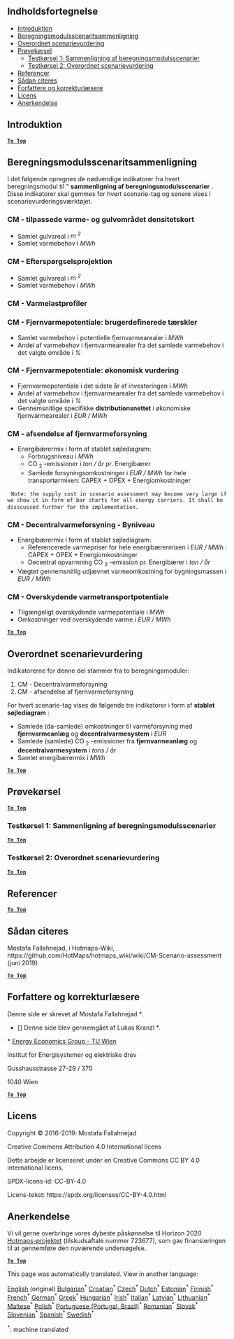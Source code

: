 <h2> Indholdsfortegnelse </h2><ul><li> <a href="#introduction">Introduktion</a> </li><li> <a href="#Calculation-module-scenario-comparison">Beregningsmodulsscenaritsammenligning</a> </li><li> <a href="#Overall-scenario-assessment">Overordnet scenarievurdering</a> </li><li> <a href="#sample-run">Prøvekørsel</a> <ul><li> <a href="#test-run-1-calculation-module-scenario-comparison">Testkørsel 1: Sammenligning af beregningsmodulsscenarier</a> </li><li> <a href="#test-run-2-overall-scenario-assessment">Testkørsel 2: Overordnet scenarievurdering</a> </li></ul></li><li> <a href="#references">Referencer</a> </li><li> <a href="#how-to-cite">Sådan citeres</a> </li><li> <a href="#authors-and-reviewers">Forfattere og korrekturlæsere</a> </li><li> <a href="#license">Licens</a> </li><li> <a href="#acknowledgement">Anerkendelse</a> </li></ul><h2> Introduktion </h2><p><ins> <code><strong><a href="#table-of-contents">To Top</a></strong></code> </ins> </p><h2> Beregningsmodulsscenaritsammenligning </h2><p> I det følgende opregnes de nødvendige indikatorer fra hvert beregningsmodul til &quot; <strong>sammenligning af beregningsmodulsscenarier</strong> . Disse indikatorer skal gemmes for hvert scenarie-tag og senere vises i scenarievurderingsværktøjet. </p><h3> CM - tilpassede varme- og gulvområdet densitetskort </h3><ul><li> Samlet gulvareal i <em><em>m <sup>2</sup></em></em> </li><li> Samlet varmebehov i <em><em>MWh</em></em> </li></ul><h3> CM - Efterspørgselsprojektion </h3><ul><li> Samlet gulvareal i <em><em>m <sup>2</sup></em></em> </li><li> Samlet varmebehov i <em><em>MWh</em></em> </li></ul><h3> CM - Varmelastprofiler </h3><h3> CM - Fjernvarmepotentiale: brugerdefinerede tærskler </h3><ul><li> Samlet varmebehov i potentielle fjernvarmearealer i <em><em>MWh</em></em> </li><li> Andel af varmebehov i fjernvarmearealer fra det samlede varmebehov i det valgte område i <em><em>%</em></em> </li></ul><h3> CM - Fjernvarmepotentiale: økonomisk vurdering </h3><ul><li> Fjernvarmepotentiale i det sidste år af investeringen i <em><em>MWh</em></em> </li><li> Andel af varmebehov i fjernvarmearealer fra det samlede varmebehov i det valgte område i <em><em>%</em></em> </li><li> Gennemsnitlige specifikke <strong>distributionsnettet</strong> i økonomiske fjernvarmearealer i <em><em>EUR / MWh</em></em> </li></ul><h3> CM - afsendelse af fjernvarmeforsyning </h3><ul><li> Energibærermix i form af stablet søjlediagram: <ul><li> Forbrugsniveau i <em><em>MWh</em></em> </li><li> CO <sub>2</sub> -emissioner i <em><em>ton / år</em></em> pr. Energibærer </li><li> Samlede forsyningsomkostninger i <em><em>EUR / MWh</em></em> for hele transportørmixen: CAPEX + OPEX + Energiomkostninger </li></ul></li></ul><pre> <code>Note: the supply cost in scenario assessment may become very large if we show it in form of bar charts for all energy carriers. It shall be disscussed further for the implementation.</code> </pre><h3> CM - Decentralvarmeforsyning - Byniveau </h3><ul><li> Energibærermix i form af stablet søjlediagram: <ul><li> Referencerede varmepriser for hele energibærermixen i <em><em>EUR / MWh</em></em> : CAPEX + OPEX + Energiomkostninger </li><li> Decentral opvarmning CO <sub>2</sub> -emission pr. Energibærer i <em><em>ton / år</em></em> </li></ul></li><li> Vægtet gennemsnitlig udjævnet varmeomkostning for bygningsmassen i <em><em>EUR / MWh</em></em> </li></ul><h3> CM - Overskydende varmetransportpotentiale </h3><ul><li> Tilgængeligt overskydende varmepotentiale i <em><em>MWh</em></em> </li><li> Omkostninger ved overskydende varme i <em><em>EUR / MWh</em></em> </li></ul><p><ins> <code><strong><a href="#table-of-contents">To Top</a></strong></code> </ins> </p><h2> Overordnet scenarievurdering </h2><p> Indikatorerne for denne del stammer fra to beregningsmoduler: </p><ol><li> CM - Decentralvarmeforsyning </li><li> CM - afsendelse af fjernvarmeforsyning </li></ol><p> For hvert scenarie-tag vises de følgende tre indikatorer i form af <strong>stablet søjlediagram</strong> : </p><ul><li> Samlede (da-samlede) omkostninger til varmeforsyning med <strong>fjernvarmeanlæg</strong> og <strong>decentralvarmesystem</strong> i <em><em>EUR</em></em> </li><li> Samlede (samlede) CO <sub>2</sub> -emissioner fra <strong>fjernvarmeanlæg</strong> og <strong>decentralvarmesystem</strong> i <em><em>tons / år</em></em> </li><li> Samlet energibærermix i <em><em>MWh</em></em> </li></ul><p><ins> <code><strong><a href="#table-of-contents">To Top</a></strong></code> </ins> </p><h2> Prøvekørsel </h2><p><ins> <code><strong><a href="#table-of-contents">To Top</a></strong></code> </ins> </p><h3> Testkørsel 1: Sammenligning af beregningsmodulsscenarier </h3><p><ins> <code><strong><a href="#table-of-contents">To Top</a></strong></code> </ins> </p><h3> Testkørsel 2: Overordnet scenarievurdering </h3><p><ins> <code><strong><a href="#table-of-contents">To Top</a></strong></code> </ins> </p><h2> Referencer </h2><p><ins> <code><strong><a href="#table-of-contents">To Top</a></strong></code> </ins> </p><h2> Sådan citeres </h2><p> Mostafa Fallahnejad, i Hotmaps-Wiki, https://github.com/HotMaps/hotmaps_wiki/wiki/CM-Scenario-assessment (juni 2019) </p><p><ins> <code><strong><a href="#table-of-contents">To Top</a></strong></code> </ins> </p><h2> Forfattere og korrekturlæsere </h2><p> Denne side er skrevet af Mostafa Fallahnejad *. </p><ul><li> [] Denne side blev gennemgået af Lukas Kranzl *. </li></ul><p> * <a href="https://eeg.tuwien.ac.at/">Energy Economics Group - TU Wien</a> </p><p> Institut for Energisystemer og elektriske drev </p><p> Gusshausstrasse 27-29 / 370 </p><p> 1040 Wien </p><p><ins> <code><strong><a href="#table-of-contents">To Top</a></strong></code> </ins> </p><h2> Licens </h2><p> Copyright © 2016-2019: Mostafa Fallahnejad </p><p> Creative Commons Attribution 4.0 International licens </p><p> Dette arbejde er licenseret under en Creative Commons CC BY 4.0 international licens. </p><p> SPDX-licens-id: CC-BY-4.0 </p><p> Licens-tekst: https://spdx.org/licenses/CC-BY-4.0.html </p><h2> Anerkendelse </h2><p> Vi vil gerne overbringe vores dybeste påskønnelse til Horizon 2020 <a href="https://www.hotmaps-project.eu">Hotmaps-projektet</a> (tilskudsaftale nummer 723677), som gav finansieringen til at gennemføre den nuværende undersøgelse. </p><p><ins> <code><strong><a href="#table-of-contents">To Top</a></strong></code> </ins> </p>

This page was automatically translated. View in another language:

[English](en-CM-Scenario-assessment) (original) [Bulgarian](bg-CM-Scenario-assessment)<sup>\*</sup> [Croatian](hr-CM-Scenario-assessment)<sup>\*</sup> [Czech](cs-CM-Scenario-assessment)<sup>\*</sup>  [Dutch](nl-CM-Scenario-assessment)<sup>\*</sup> [Estonian](et-CM-Scenario-assessment)<sup>\*</sup> [Finnish](fi-CM-Scenario-assessment)<sup>\*</sup> [French](fr-CM-Scenario-assessment)<sup>\*</sup> [German](de-CM-Scenario-assessment)<sup>\*</sup> [Greek](el-CM-Scenario-assessment)<sup>\*</sup> [Hungarian](hu-CM-Scenario-assessment)<sup>\*</sup> [Irish](ga-CM-Scenario-assessment)<sup>\*</sup> [Italian](it-CM-Scenario-assessment)<sup>\*</sup> [Latvian](lv-CM-Scenario-assessment)<sup>\*</sup> [Lithuanian](lt-CM-Scenario-assessment)<sup>\*</sup> [Maltese](mt-CM-Scenario-assessment)<sup>\*</sup> [Polish](pl-CM-Scenario-assessment)<sup>\*</sup> [Portuguese (Portugal, Brazil)](pt-CM-Scenario-assessment)<sup>\*</sup> [Romanian](ro-CM-Scenario-assessment)<sup>\*</sup> [Slovak](sk-CM-Scenario-assessment)<sup>\*</sup> [Slovenian](sl-CM-Scenario-assessment)<sup>\*</sup> [Spanish](es-CM-Scenario-assessment)<sup>\*</sup> [Swedish](sv-CM-Scenario-assessment)<sup>\*</sup> 

<sup>\*</sup>: machine translated
